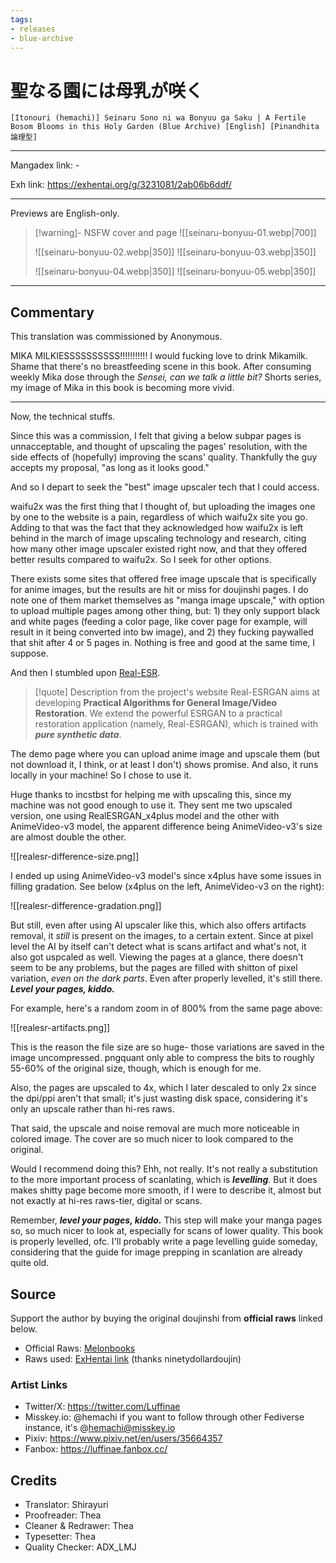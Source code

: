 ```yaml
---
tags:
- releases
- blue-archive
---
```

# 聖なる園には母乳が咲く

`[Itonouri (hemachi)] Seinaru Sono ni wa Bonyuu ga Saku | A Fertile Bosom Blooms in this Holy Garden (Blue Archive) [English] [Pinandhita 論理型]`

---

Mangadex link: -

Exh link: https://exhentai.org/g/3231081/2ab06b6ddf/

---

Previews are English-only.

> [!warning]- NSFW cover and page
> ![[seinaru-bonyuu-01.webp|700]]
> 
> ![[seinaru-bonyuu-02.webp|350]] ![[seinaru-bonyuu-03.webp|350]]
> 
> ![[seinaru-bonyuu-04.webp|350]] ![[seinaru-bonyuu-05.webp|350]]

---

## Commentary

This translation was commissioned by Anonymous.

MIKA MILKIESSSSSSSSSS!!!!!!!!!!! I would fucking love to drink Mikamilk. Shame that there's no breastfeeding scene in this book. After consuming weekly Mika dose through the *Sensei, can we talk a little bit?* Shorts series, my image of Mika in this book is becoming more vivid.

---

Now, the technical stuffs.

Since this was a commission, I felt that giving a below subpar pages is unnacceptable, and thought of upscaling the pages' resolution, with the side effects of (hopefully) improving the scans' quality. Thankfully the guy accepts my proposal, "as long as it looks good."

And so I depart to seek the "best" image upscaler tech that I could access.

waifu2x was the first thing that I thought of, but uploading the images one by one to the website is a pain, regardless of which waifu2x site you go. Adding to that was the fact that they acknowledged how waifu2x is left behind in the march of image upscaling technology and research, citing how many other image upscaler existed right now, and that they offered better results compared to waifu2x. So I seek for other options.

There exists some sites that offered free image upscale that is specifically for anime images, but the results are hit or miss for doujinshi pages. I do note one of them market themselves as "manga image upscale," with option to upload multiple pages among other thing, but: 1) they only support black and white pages (feeding a color page, like cover page for example, will result in it being converted into bw image), and 2) they fucking paywalled that shit after 4 or 5 pages in. Nothing is free and good at the same time, I suppose.

And then I stumbled upon [Real-ESR](https://pypi.org/project/realesrgan/).

> [!quote] Description from the project's website
> Real-ESRGAN aims at developing **Practical Algorithms for General Image/Video Restoration**.  We extend the powerful ESRGAN to a practical restoration application (namely, Real-ESRGAN), which is trained with ***pure synthetic data***.

The demo page where you can upload anime image and upscale them (but not download it, I think, or at least I don't) shows promise. And also, it runs locally in your machine! So I chose to use it.

Huge thanks to incstbst for helping me with upscaling this, since my machine was not good enough to use it. They sent me two upscaled version, one using RealESRGAN_x4plus model and the other with AnimeVideo-v3 model, the apparent difference being AnimeVideo-v3's size are almost double the other.

![[realesr-difference-size.png]]

I ended up using AnimeVideo-v3 model's since x4plus have some issues in filling gradation. See below (x4plus on the left, AnimeVideo-v3 on the right):

![[realesr-difference-gradation.png]]

But still, even after using AI upscaler like this, which also offers artifacts removal, it *still* is present on the images, to a certain extent. Since at pixel level the AI by itself can't detect what is scans artifact and what's not, it also got uspcaled as well. Viewing the pages at a glance, there doesn't seem to be any problems, but the pages are filled with shitton of pixel variation, *even on the dark parts*. Even after properly levelled, it's still there. ***Level your pages, kiddo.***

For example, here's a random zoom in of 800% from the same page above:

![[realesr-artifacts.png]]

This is the reason the file size are so huge- those variations are saved in the image uncompressed. pngquant only able to compress the bits to roughly 55-60% of the original size, though, which is enough for me.

Also, the pages are upscaled to 4x, which I later descaled to only 2x since the dpi/ppi aren't that small; it's just wasting disk space, considering it's only an upscale rather than hi-res raws.

That said, the upscale and noise removal are much more noticeable in colored image. The cover are so much nicer to look compared to the original.

Would I recommend doing this? Ehh, not really. It's not really a substitution to the more important process of scanlating, which is ***levelling***. But it does makes shitty page become more smooth, if I were to describe it, almost but not exactly at hi-res raws-tier, digital or scans.

Remember, ***level your pages, kiddo.*** This step will make your manga pages so, so much nicer to look at, especially for scans of lower quality. This book is properly levelled, ofc. I'll probably write a page levelling guide someday, considering that the guide for image prepping in scanlation are already quite old.

## Source

Support the author by buying the original doujinshi from **official raws** linked below.

- Official Raws: [Melonbooks](https://www.melonbooks.co.jp/detail/detail.php?product_id=2502451)
- Raws used: [ExHentai link](https://exhentai.org/g/3164090/63883693e5/) (thanks ninetydollardoujin)

### Artist Links

- Twitter/X: https://twitter.com/Luffinae
- Misskey.io: @hemachi
	if you want to follow through other Fediverse instance, it's @hemachi@misskey.io
- Pixiv: https://www.pixiv.net/en/users/35664357
- Fanbox: https://luffinae.fanbox.cc/

## Credits

- Translator: Shirayuri
- Proofreader: Thea
- Cleaner & Redrawer: Thea
- Typesetter: Thea
- Quality Checker: ADX_LMJ